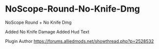 # NoScope-Round-No-Knife-Dmg

NoScope Round + No Knife Dmg 

Added No Knife Damage 
Added Hud Text 

Plugin Author https://forums.alliedmods.net/showthread.php?p=2528532
